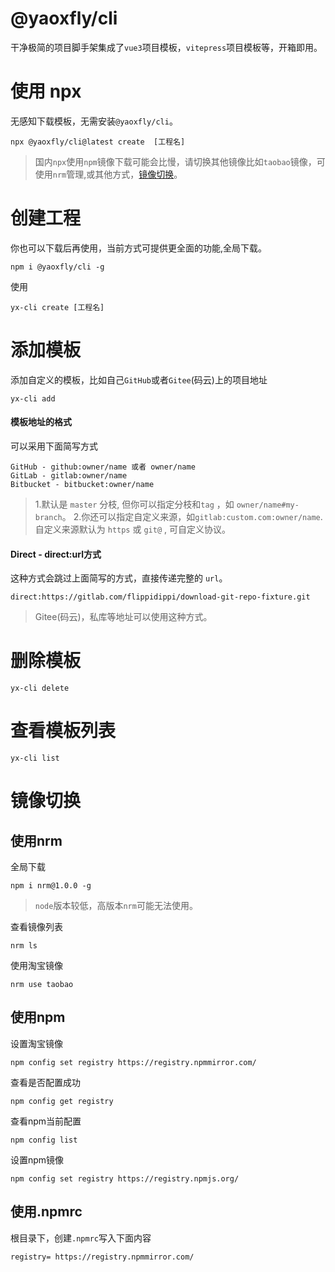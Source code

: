 # @yaoxfly/cli
干净极简的项目脚手架集成了`vue3`项目模板，`vitepress`项目模板等，开箱即用。


# 使用 npx

无感知下载模板，无需安装`@yaoxfly/cli`。

```
npx @yaoxfly/cli@latest create  [工程名]

```

> 国内`npx`使用`npm`镜像下载可能会比慢，请切换其他镜像比如`taobao`镜像，可使用`nrm`管理,或其他方式，[镜像切换](#镜像切换)。

# 创建工程

你也可以下载后再使用，当前方式可提供更全面的功能,全局下载。

```
npm i @yaoxfly/cli -g
```

使用
```
yx-cli create [工程名]
```
<a id='mirrorSwitching'></a>


# 添加模板
添加自定义的模板，比如自己`GitHub`或者`Gitee`(码云)上的项目地址
```
yx-cli add
```

#### 模板地址的格式

可以采用下面简写方式

```
GitHub - github:owner/name 或者 owner/name
GitLab - gitlab:owner/name
Bitbucket - bitbucket:owner/name
```
> 1.默认是 `master` 分枝, 但你可以指定分枝和`tag` ，如 `owner/name#my-branch`。
> 2.你还可以指定自定义来源，如`gitlab:custom.com:owner/name`. 自定义来源默认为 `https` 或 `git@` , 可自定义协议。


#### Direct - direct:url方式

这种方式会跳过上面简写的方式，直接传递完整的 `url`。

```
direct:https://gitlab.com/flippidippi/download-git-repo-fixture.git
```

> Gitee(码云)，私库等地址可以使用这种方式。

# 删除模板

```
yx-cli delete
```


# 查看模板列表

```
yx-cli list
```

# 镜像切换

## 使用nrm

全局下载

```
npm i nrm@1.0.0 -g
```
>`node`版本较低，高版本`nrm`可能无法使用。

查看镜像列表

```
nrm ls
```

使用淘宝镜像
```
nrm use taobao
```

## 使用npm

设置淘宝镜像

```
npm config set registry https://registry.npmmirror.com/
```

查看是否配置成功
```
npm config get registry 
```

查看npm当前配置
```
npm config list 
```

设置npm镜像
```
npm config set registry https://registry.npmjs.org/
```

##  使用.npmrc
根目录下，创建`.npmrc`写入下面内容

```
registry= https://registry.npmmirror.com/
```



